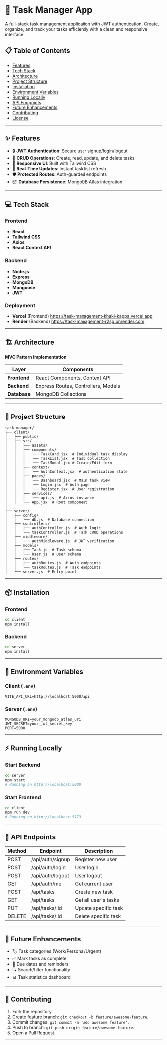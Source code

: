 # 🚀 Task Manager App

A full-stack task management application with JWT authentication. Create, organize, and track your tasks efficiently with a clean and responsive interface.

## 📋 Table of Contents
- [Features](#-features)
- [Tech Stack](#-tech-stack)
- [Architecture](#-architecture)
- [Project Structure](#-project-structure)
- [Installation](#-installation)
- [Environment Variables](#-environment-variables)
- [Running Locally](#-running-locally)
- [API Endpoints](#-api-endpoints)
- [Future Enhancements](#-future-enhancements)
- [Contributing](#-contributing)
- [License](#-license)

---

## ✨ Features
- 🔒 **JWT Authentication**: Secure user signup/login/logout
- 📝 **CRUD Operations**: Create, read, update, and delete tasks
- 📱 **Responsive UI**: Built with Tailwind CSS
- 🔄 **Real-Time Updates**: Instant task list refresh
- 🛡 **Protected Routes**: Auth-guarded endpoints
- 📦 **Database Persistence**: MongoDB Atlas integration

---

## 💻 Tech Stack

### Frontend
- **React**  
- **Tailwind CSS**  
- **Axios**  
- **React Context API**

### Backend
- **Node.js**  
- **Express**  
- **MongoDB**  
- **Mongoose**  
- **JWT**

### Deployment
- **Vercel** (Frontend)  https://task-management-khaki-kappa.vercel.app
- **Render** (Backend)  https://task-management-r2sg.onrender.com

---

## 🏗 Architecture
**MVC Pattern Implementation**

| Layer       | Components                          |
|-------------|-------------------------------------|
| **Frontend**| React Components, Context API       |
| **Backend** | Express Routes, Controllers, Models |
| **Database**| MongoDB Collections                 |

---

## 📁 Project Structure
```
task-manager/
├── client/
│   ├── public/
│   ├── src/
│   │   ├── assets/
│   │   ├── components/
│   │   │   ├── TaskCard.jsx  # Individual task display
│   │   │   ├── TaskList.jsx  # Task collection
│   │   │   └── TaskModal.jsx # Create/Edit form
│   │   ├── context/
│   │   │   └── AuthContext.jsx  # Authentication state
│   │   ├── pages/
│   │   │   ├── Dashboard.jsx  # Main task view
│   │   │   ├── Login.jsx  # Auth page
│   │   │   └── Register.jsx  # User registration
│   │   ├── services/
│   │   │   └── api.js  # Axios instance
│   │   └── App.jsx  # Root component
│
├── server/
│   ├── config/
│   │   └── db.js  # Database connection
│   ├── controllers/
│   │   ├── authController.js  # Auth logic
│   │   └── taskController.js  # Task CRUD operations
│   ├── middleware/
│   │   └── authMiddleware.js  # JWT verification
│   ├── models/
│   │   ├── Task.js  # Task schema
│   │   └── User.js  # User schema
│   ├── routes/
│   │   ├── authRoutes.js  # Auth endpoints
│   │   └── taskRoutes.js  # Task endpoints
│   └── server.js  # Entry point
```

---

## 📦 Installation

### Frontend
```bash
cd client
npm install
```

### Backend
```bash
cd server
npm install
```

---

## 🔐 Environment Variables

### Client (`.env`)
```env
VITE_API_URL=http://localhost:5000/api
```

### Server (`.env`)
```env
MONGODB_URI=your_mongodb_atlas_uri
JWT_SECRET=your_jwt_secret_key
PORT=5000
```

---

## ⚡ Running Locally

### Start Backend
```bash
cd server
npm start
# Running on http://localhost:5000
```

### Start Frontend
```bash
cd client
npm run dev
# Running on http://localhost:5173
```

---

## 🔌 API Endpoints

| Method | Endpoint             | Description          |
|--------|----------------------|----------------------|
| POST   | /api/auth/signup     | Register new user   |
| POST   | /api/auth/login      | User login          |
| POST   | /api/auth/logout     | User logout         |
| GET    | /api/auth/me         | Get current user    |
| POST   | /api/tasks           | Create new task     |
| GET    | /api/tasks           | Get all user's tasks|
| PUT    | /api/tasks/:id       | Update specific task|
| DELETE | /api/tasks/:id       | Delete specific task|

---

## 🚀 Future Enhancements
- 🏷 Task categories (Work/Personal/Urgent)
- ✅ Mark tasks as complete
- 📅 Due dates and reminders
- 🔍 Search/filter functionality
- 📊 Task statistics dashboard

---

## 🤝 Contributing

1. Fork the repository.
2. Create feature branch: `git checkout -b feature/awesome-feature`.
3. Commit changes: `git commit -m 'Add awesome feature'`.
4. Push to branch: `git push origin feature/awesome-feature`.
5. Open a Pull Request.
---
